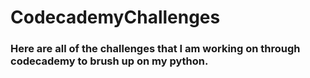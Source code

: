# CodecademyChallenges
### Here are all of the challenges that I am working on through codecademy to brush up on my python.
